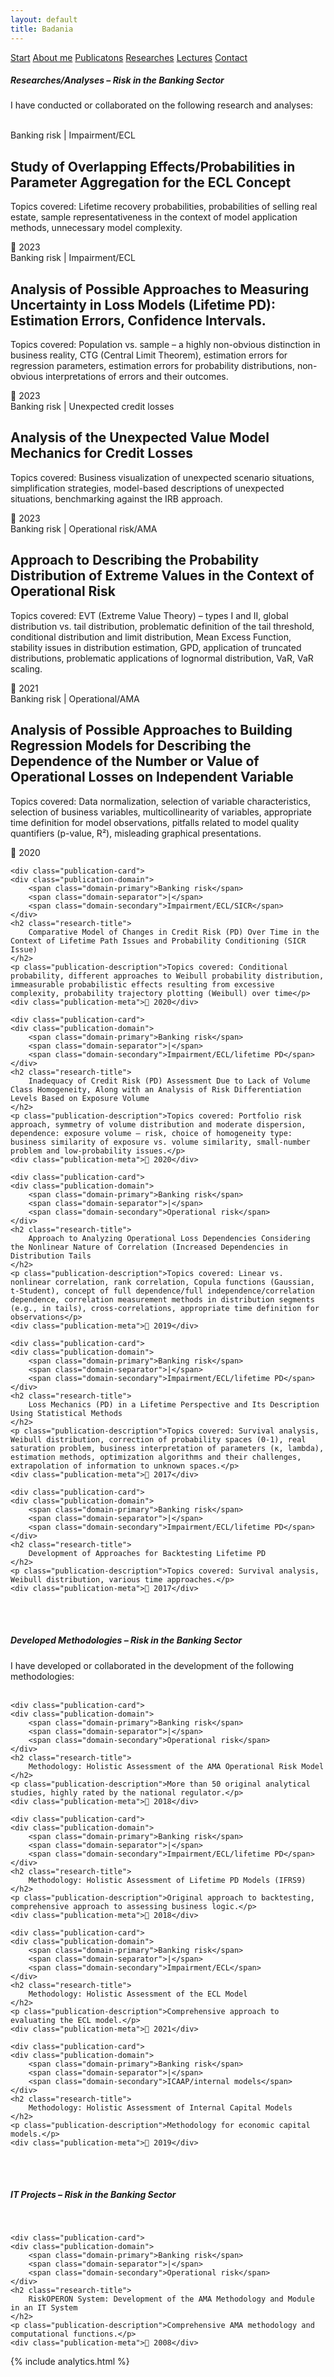 ```yaml
---
layout: default
title: Badania
---
```

<div id="myMenu">
  <a href="/" class="menu-option">Start</a>
  <a href="/about" class="menu-option">About me</a>
  <a href="/publications" class="menu-option">Publicatons</a>
  <a href="/researches" class="menu-option">Researches</a>
  <a href="/conferences" class="menu-option">Lectures</a>
  <a href="/contact" class="menu-option">Contact</a>
</div>

<div class="square"></div>
<div class="square1"></div>
<div class="square2"></div>
<div class="square-big"></div>

##### Researches/Analyses – Risk in the Banking Sector
I have conducted or collaborated on the following research and analyses:
<br>
<br>


<div class="publications-container">


  <div class="publication-card">
    <div class="publication-domain">
        <span class="domain-primary">Banking risk</span>
        <span class="domain-separator">|</span>
        <span class="domain-secondary">Impairment/ECL</span>
    </div>
    <h2 class="research-title">
      Study of Overlapping Effects/Probabilities in Parameter Aggregation for the ECL Concept
    </h2>
    <p class="publication-description">Topics covered: Lifetime recovery probabilities, probabilities of selling real estate, sample representativeness in the context of model application methods, unnecessary model complexity.</p>
    <div class="publication-meta">📅 2023</div>
  </div>




  <div class="publication-card">
    <div class="publication-domain">
        <span class="domain-primary">Banking risk</span>
        <span class="domain-separator">|</span>
        <span class="domain-secondary">Impairment/ECL</span>
    </div>
    <h2 class="research-title">
        Analysis of Possible Approaches to Measuring Uncertainty in Loss Models (Lifetime PD): Estimation Errors, Confidence Intervals.
    </h2>
    <p class="publication-description">Topics covered: Population vs. sample – a highly non-obvious distinction in business reality, CTG (Central Limit Theorem), estimation errors for regression parameters, estimation errors for probability distributions, non-obvious interpretations of errors and their outcomes.</p>
    <div class="publication-meta">📅 2023</div>
  </div>




  <div class="publication-card">
    <div class="publication-domain">
        <span class="domain-primary">Banking risk</span>
        <span class="domain-separator">|</span>
        <span class="domain-secondary">Unexpected credit losses</span>
    </div>
    <h2 class="research-title">
        Analysis of the Unexpected Value Model Mechanics for Credit Losses
    </h2>
    <p class="publication-description">Topics covered: Business visualization of unexpected scenario situations, simplification strategies, model-based descriptions of unexpected situations, benchmarking against the IRB approach. </p>
    <div class="publication-meta">📅 2023</div>
  </div>


  <div class="publication-card">
    <div class="publication-domain">
        <span class="domain-primary">Banking risk</span>
        <span class="domain-separator">|</span>
        <span class="domain-secondary">Operational risk/AMA</span>
    </div>
    <h2 class="research-title">
        Approach to Describing the Probability Distribution of Extreme Values in the Context of Operational Risk
    </h2>
    <p class="publication-description">Topics covered: EVT (Extreme Value Theory) – types I and II, global distribution vs. tail distribution, problematic definition of the tail threshold, conditional distribution and limit distribution, Mean Excess Function, stability issues in distribution estimation, GPD, application of truncated distributions, problematic applications of lognormal distribution, VaR, VaR scaling. </p>
    <div class="publication-meta">📅 2021</div>
  </div>




  <div class="publication-card">
    <div class="publication-domain">
        <span class="domain-primary">Banking risk</span>
        <span class="domain-separator">|</span>
        <span class="domain-secondary">Operational/AMA</span>
    </div>
    <h2 class="research-title">
        Analysis of Possible Approaches to Building Regression Models for Describing the Dependence of the Number or Value of Operational Losses on Independent Variable
    </h2>
    <p class="publication-description">Topics covered: Data normalization, selection of variable characteristics, selection of business variables, multicollinearity of variables, appropriate time definition for model observations, pitfalls related to model quality quantifiers (p-value, R²), misleading graphical presentations.</p>
    <div class="publication-meta">📅 2020</div>
  </div>





    <div class="publication-card">
    <div class="publication-domain">
        <span class="domain-primary">Banking risk</span>
        <span class="domain-separator">|</span>
        <span class="domain-secondary">Impairment/ECL/SICR</span>
    </div>
    <h2 class="research-title">
        Comparative Model of Changes in Credit Risk (PD) Over Time in the Context of Lifetime Path Issues and Probability Conditioning (SICR Issue)
    </h2>
    <p class="publication-description">Topics covered: Conditional probability, different approaches to Weibull probability distribution, immeasurable probabilistic effects resulting from excessive complexity, probability trajectory plotting (Weibull) over time</p>
    <div class="publication-meta">📅 2020</div>
  </div>



    <div class="publication-card">
    <div class="publication-domain">
        <span class="domain-primary">Banking risk</span>
        <span class="domain-separator">|</span>
        <span class="domain-secondary">Impairment/ECL/lifetime PD</span>
    </div>
    <h2 class="research-title">
        Inadequacy of Credit Risk (PD) Assessment Due to Lack of Volume Class Homogeneity, Along with an Analysis of Risk Differentiation Levels Based on Exposure Volume
    </h2>
    <p class="publication-description">Topics covered: Portfolio risk approach, symmetry of volume distribution and moderate dispersion, dependence: exposure volume – risk, choice of homogeneity type: business similarity of exposure vs. volume similarity, small-number problem and low-probability issues.</p>
    <div class="publication-meta">📅 2020</div>
  </div>



    <div class="publication-card">
    <div class="publication-domain">
        <span class="domain-primary">Banking risk</span>
        <span class="domain-separator">|</span>
        <span class="domain-secondary">Operational risk</span>
    </div>
    <h2 class="research-title">
        Approach to Analyzing Operational Loss Dependencies Considering the Nonlinear Nature of Correlation (Increased Dependencies in Distribution Tails
    </h2>
    <p class="publication-description">Topics covered: Linear vs. nonlinear correlation, rank correlation, Copula functions (Gaussian, t-Student), concept of full dependence/full independence/correlation dependence, correlation measurement methods in distribution segments (e.g., in tails), cross-correlations, appropriate time definition for observations</p>
    <div class="publication-meta">📅 2019</div>
  </div>




    <div class="publication-card">
    <div class="publication-domain">
        <span class="domain-primary">Banking risk</span>
        <span class="domain-separator">|</span>
        <span class="domain-secondary">Impairment/ECL/lifetime PD</span>
    </div>
    <h2 class="research-title">
        Loss Mechanics (PD) in a Lifetime Perspective and Its Description Using Statistical Methods
    </h2>
    <p class="publication-description">Topics covered: Survival analysis, Weibull distribution, correction of probability spaces (0-1), real saturation problem, business interpretation of parameters (κ, lambda), estimation methods, optimization algorithms and their challenges, extrapolation of information to unknown spaces.</p>
    <div class="publication-meta">📅 2017</div>
  </div>



    <div class="publication-card">
    <div class="publication-domain">
        <span class="domain-primary">Banking risk</span>
        <span class="domain-separator">|</span>
        <span class="domain-secondary">Impairment/ECL/lifetime PD</span>
    </div>
    <h2 class="research-title">
        Development of Approaches for Backtesting Lifetime PD
    </h2>
    <p class="publication-description">Topics covered: Survival analysis, Weibull distribution, various time approaches.</p>
    <div class="publication-meta">📅 2017</div>
  </div>
  </div>

<br>
<br>

##### Developed Methodologies – Risk in the Banking Sector
I have developed or collaborated in the development of the following methodologies:
<br>
<br>

<div class="publications-container">


    <div class="publication-card">
    <div class="publication-domain">
        <span class="domain-primary">Banking risk</span>
        <span class="domain-separator">|</span>
        <span class="domain-secondary">Operational risk</span>
    </div>
    <h2 class="research-title">
        Methodology: Holistic Assessment of the AMA Operational Risk Model
    </h2>
    <p class="publication-description">More than 50 original analytical studies, highly rated by the national regulator.</p>
    <div class="publication-meta">📅 2018</div>
  </div>


    <div class="publication-card">
    <div class="publication-domain">
        <span class="domain-primary">Banking risk</span>
        <span class="domain-separator">|</span>
        <span class="domain-secondary">Impairment/ECL/lifetime PD</span>
    </div>
    <h2 class="research-title">
        Methodology: Holistic Assessment of Lifetime PD Models (IFRS9)
    </h2>
    <p class="publication-description">Original approach to backtesting, comprehensive approach to assessing business logic.</p>
    <div class="publication-meta">📅 2018</div>
  </div>


    <div class="publication-card">
    <div class="publication-domain">
        <span class="domain-primary">Banking risk</span>
        <span class="domain-separator">|</span>
        <span class="domain-secondary">Impairment/ECL</span>
    </div>
    <h2 class="research-title">
        Methodology: Holistic Assessment of the ECL Model
    </h2>
    <p class="publication-description">Comprehensive approach to evaluating the ECL model.</p>
    <div class="publication-meta">📅 2021</div>
  </div>



    <div class="publication-card">
    <div class="publication-domain">
        <span class="domain-primary">Banking risk</span>
        <span class="domain-separator">|</span>
        <span class="domain-secondary">ICAAP/internal models</span>
    </div>
    <h2 class="research-title">
        Methodology: Holistic Assessment of Internal Capital Models
    </h2>
    <p class="publication-description">Methodology for economic capital models.</p>
    <div class="publication-meta">📅 2019</div>
  </div>
  </div>


<br>
<br>

##### IT Projects – Risk in the Banking Sector
<br>

<div class="publications-container">


    <div class="publication-card">
    <div class="publication-domain">
        <span class="domain-primary">Banking risk</span>
        <span class="domain-separator">|</span>
        <span class="domain-secondary">Operational risk</span>
    </div>
    <h2 class="research-title">
        RiskOPERON System: Development of the AMA Methodology and Module in an IT System
    </h2>
    <p class="publication-description">Comprehensive AMA methodology and computational functions.</p>
    <div class="publication-meta">📅 2008</div>
  </div>
  </div>

{% include analytics.html %}
